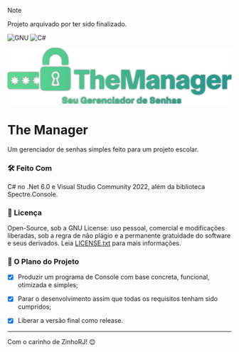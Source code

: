 > [!NOTE]
> Projeto arquivado por ter sido finalizado.

![GNU](https://img.shields.io/badge/licen%C3%A7a-GNU%20v3.0-green) ![C#](https://img.shields.io/badge/linguagem-C%23-blue)

<picture>
 <source media="(prefers-color-scheme: dark)" srcset="https://github.com/ZinhoRJ/The-Manager/blob/master/dark-logo.png?raw=true">
 <source media="(prefers-color-scheme: light)" srcset="https://github.com/ZinhoRJ/The-Manager/blob/master/light-logo.png?raw=true)">
 <img alt="YOUR-ALT-TEXT" src="https://github.com/ZinhoRJ/The-Manager/blob/master/alt-logo.png?raw=true)">
</picture>


# **The Manager**
Um gerenciador de senhas simples feito para um projeto escolar.
  
### 🛠️ Feito Com
C# no .Net 6.0 e Visual Studio Community 2022, além da biblioteca Spectre.Console.

### 📄 Licença
Open-Source, sob a GNU License: uso pessoal, comercial e modificações liberadas, sob a regra de não plágio e a permanente gratuidade do software e seus derivados. Leia [LICENSE.txt](https://github.com/ZinhoRJ/PWD-MGR/blob/master/LICENSE.txt) para mais informações.

### 🔩 O Plano do Projeto
- [x] Produzir um programa de Console com base concreta, funcional, otimizada e simples;

- [x] Parar o desenvolvimento assim que todas os requisitos tenham sido cumpridos;

- [x] Liberar a versão final como release.

---
Com o carinho de ZinhoRJ! 😊
